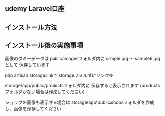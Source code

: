 ## udemy Laravel口座

## インストール方法
## インストール後の実施事項

画像のダミーデータは
public/imagesフォルダ内に
sample.jpg ～ sample6.jpg として
保存しています

php artisan storage:linkで
storageフォルダにリンク後

storage/app/public/productsフォルダ内に
保存すると表示されます
(productsフォルダがない場合は作成してください)

ショップの画像も表示する場合は
storage\app\public\shopsフォルダを作成し、画像を保存してください